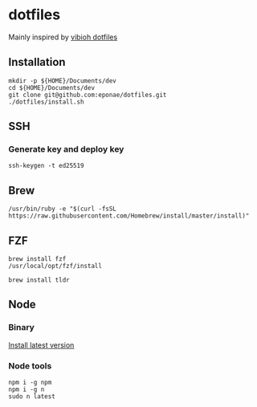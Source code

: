# dotfiles

Mainly inspired by [vibioh dotfiles](https://github.com/ViBiOh/dotfiles)

## Installation

```
mkdir -p ${HOME}/Documents/dev
cd ${HOME}/Documents/dev
git clone git@github.com:eponae/dotfiles.git
./dotfiles/install.sh
```

## SSH

### Generate key and deploy key

```
ssh-keygen -t ed25519
```

## Brew

```
/usr/bin/ruby -e "$(curl -fsSL https://raw.githubusercontent.com/Homebrew/install/master/install)"
```

## FZF

```
brew install fzf
/usr/local/opt/fzf/install
```

```
brew install tldr
```

## Node

### Binary

[Install latest version](https://nodejs.org/en/download/)

### Node tools

```
npm i -g npm
npm i -g n
sudo n latest
```
